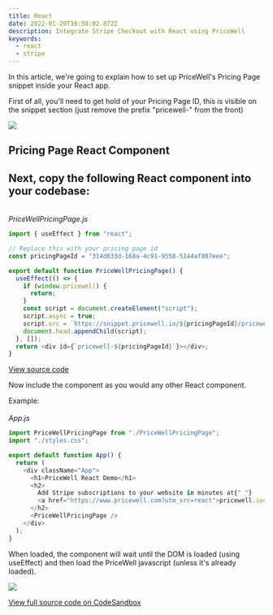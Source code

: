 ```yaml
---
title: React
date: 2022-01-20T16:58:02.872Z
description: Integrate Stripe Checkout with React using PriceWell
keywords:
  - react
  - stripe
---
```

In this article, we're going to explain how to set up PriceWell's Pricing Page snippet inside your React app.



First of all, you'll need to get hold of your Pricing Page ID, this is visible on the snippet section (just remove the prefix "pricewell-" from the front)



[![](https://s3-eu-central-1.amazonaws.com/euc-cdn.freshdesk.com/data/helpdesk/attachments/production/80061801586/original/pKmbAkpNRf7GUgJBVvjPZxvAkhfI2KJZSg.png?1639648469)](https://s3-eu-central-1.amazonaws.com/euc-cdn.freshdesk.com/data/helpdesk/attachments/production/80061801586/original/pKmbAkpNRf7GUgJBVvjPZxvAkhfI2KJZSg.png?1639648469)



## Pricing Page React Component

## Next, copy the following React component into your codebase:

*\
PriceWellPricingPage.js*

```javascript
import { useEffect } from "react";

// Replace this with your pricing page id
const pricingPageId = "314d633d-168a-4c91-9558-5144af807eee";

export default function PriceWellPricingPage() {
  useEffect(() => {
    if (window.pricewell) {
      return;
    }
    const script = document.createElement("script");
    script.async = true;
    script.src = `https://snippet.pricewell.io/${pricingPageId}/pricewell.js`;
    document.head.appendChild(script);
  }, []);
  return <div id={`pricewell-${pricingPageId}`}></div>;
}
```

[View source code](https://codesandbox.io/s/pricewell-react-demo-egzsm?fontsize=14&hidenavigation=1&module=%2Fsrc%2FPriceWellPricingPage.js&theme=dark&view=editor)



Now include the component as you would any other React component.



Example:\
\
*App.js*

```javascript
import PriceWellPricingPage from "./PriceWellPricingPage";
import "./styles.css";

export default function App() {
  return (
    <div className="App">
      <h1>PriceWell React Demo</h1>
      <h2>
        Add Stripe subscriptions to your website in minutes at{" "}
        <a href="https://www.pricewell.com?utm_src=react">pricewell.io</a>
      </h2>
      <PriceWellPricingPage />
    </div>
  );
}
```



When loaded, the component will wait until the DOM is loaded (using useEffect) and then load the PriceWell javascript (unless it's already loaded).



[![](https://s3-eu-central-1.amazonaws.com/euc-cdn.freshdesk.com/data/helpdesk/attachments/production/80061806860/original/dHl-sWqcSf5WAXRUi63Qujd-gjVkGBZkJA.png?1639649056)](https://s3-eu-central-1.amazonaws.com/euc-cdn.freshdesk.com/data/helpdesk/attachments/production/80061806860/original/dHl-sWqcSf5WAXRUi63Qujd-gjVkGBZkJA.png?1639649056)



[View full source code on CodeSandbox](https://codesandbox.io/s/pricewell-react-demo-egzsm?file=/src/App.js:0-402)
